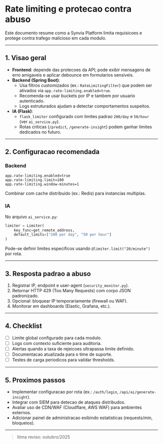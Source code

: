 # Rate limiting e protecao contra abuso

Este documento resume como a Synvia Platform limita requisicoes e protege contra trafego malicioso em cada modulo.

---

## 1. Visao geral
- **Frontend**: depende das protecoes da API; pode exibir mensagens de erro amigaveis e aplicar debounce em formularios sensiveis.
- **Backend (Spring Boot)**:
  - Usa filtros customizados (ex.: `RateLimitingFilter`) que podem ser ativados via `app.rate-limiting.enabled=true`.
  - Recomenda-se usar buckets por IP e tambem por usuario autenticado.
  - Logs estruturados ajudam a detectar comportamentos suspeitos.
- **IA (Flask)**:
  - `flask_limiter` configurado com limites padrao `200/day` e `50/hour` (ver `ai_service.py`).
  - Rotas criticas (`/predict`, `/generate-insight`) podem ganhar limites dedicados no futuro.

---

## 2. Configuracao recomendada

### Backend
```properties
app.rate-limiting.enabled=true
app.rate-limiting.limit=100
app.rate-limiting.window-minutes=1
```
Combinar com cache distribuido (ex.: Redis) para instancias multiplas.

### IA
No arquivo `ai_service.py`:
```python
limiter = Limiter(
    key_func=get_remote_address,
    default_limits=["200 per day", "50 per hour"]
)
```
Pode-se definir limites especificos usando `@limiter.limit("20/minute")` por rota.

---

## 3. Resposta padrao a abuso
1. Registrar IP, endpoint e user-agent (`security_monitor.py`).  
2. Retornar HTTP 429 (Too Many Requests) com corpo JSON padronizado.  
3. Opcional: bloquear IP temporariamente (firewall ou WAF).  
4. Monitorar em dashboards (Elastic, Grafana, etc.).

---

## 4. Checklist
- [ ] Limite global configurado para cada modulo.  
- [ ] Logs com contexto suficiente para auditoria.  
- [ ] Alertas quando a taxa de rejeicoes ultrapassa limite definido.  
- [ ] Documentacao atualizada para o time de suporte.  
- [ ] Testes de carga periodicos para validar thresholds.

---

## 5. Proximos passos
- Implementar configuracao por rota (ex.: `/auth/login`, `/api/ai/generate-insight`).  
- Integrar com SIEM para detecao de ataques distribudos.  
- Avaliar uso de CDN/WAF (Cloudflare, AWS WAF) para ambientes externos.  
- Adicionar painel de administracao exibindo estatisticas (requests/min, bloqueios).

---

> ltima reviso: outubro/2025

